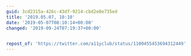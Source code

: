 ```yaml
---
guid: 3cd2315a-426c-43df-9214-cbd2e0e735ed
title: '2019.05.07, 10:10'
date: '2019-05-07T08:10:14+00:00'
changed: '2019-09-24T07:19:37+00:00'


repost_of: 'https://twitter.com/a11yclub/status/1100455453694312449'
---
```


